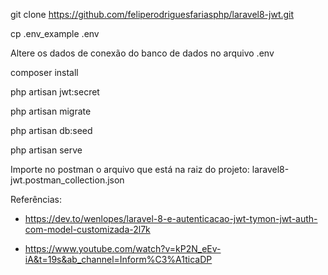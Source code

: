 git clone https://github.com/feliperodriguesfariasphp/laravel8-jwt.git

cp .env_example .env

Altere os dados de conexão do banco de dados no arquivo .env

composer install

php artisan jwt:secret

php artisan migrate

php artisan db:seed

php artisan serve

Importe no postman o arquivo que está na raiz do projeto: laravel8-jwt.postman_collection.json

Referências: 

- https://dev.to/wenlopes/laravel-8-e-autenticacao-jwt-tymon-jwt-auth-com-model-customizada-2l7k


- https://www.youtube.com/watch?v=kP2N_eEv-iA&t=19s&ab_channel=Inform%C3%A1ticaDP

